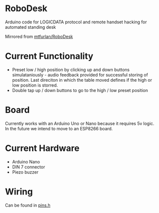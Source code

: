 # RoboDesk
Arduino code for LOGICDATA protocol and remote handset hacking for automated standing desk

Mirrored from [mtfurlan/RoboDesk](https://github.com/mtfurlan/RoboDesk)

# Current Functionality
* Preset low / high position by clicking up and down buttons simulataniously - audio feedback provided for successful storing of position. Last direciton in which the table moved defines if the high or low position is storred.
* Double tap up / down buttons to go to the high / low preset position

# Board
Currently works with an Arduino Uno or Nano because it requires 5v logic.
In the future we intend to move to an ESP8266 board.

# Current Hardware
* Arduino Nano
* DIN 7 connector
* Piezo buzzer

# Wiring
Can be found in [pins.h](pins.h)
